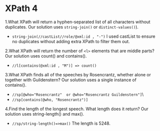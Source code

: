 # XPath 4

1.What XPath will return a hyphen-separated list of all characters without duplicates. 
Our solution uses `string-join()` or `distinct-values()`).
+  `string-join(//castList//role/@xml:id , "-")` I used castList to ensure no duplicates without adding extra XPath to filter them out.

2.What XPath will return the number of `<l>` elements
that are middle parts? Our solution uses count() and contains().
+  `//l[contains(@xml:id , "M")] => count()`

3.What XPath finds all of the speeches by Rosencrantz, whether alone 
or together with Guildenstern? Our solution uses a single instance of contains().
+  `//sp[@who="Rosencrantz"  or @who="Rosencrantz Guildenstern"]`\
+ `//sp[contains(@who, "Rosencrantz")]`

4.Find the length of the longest speech. What length does it return? 
Our solution uses string-length() and max().
+  `//sp/string-length()=>max()` The length is 5248.
